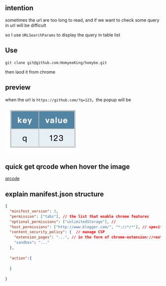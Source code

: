 ## intention

sometimes the url are too long to read, and if we want to check some query in url will be difficult

so I use `URLSearchParams` to display the query in table list

## Use

`git clone git@github.com:HomyeeKing/homybe.git`

then laod it from chrome

## preview

when the url is `https://github.com/?q=123`，the popup will be

 <img src="./preview.png">


## quick get qrcode when hover the image



[qrcode](https://github.com/HomyeeKing/homybe/assets/49113249/f6c38cfd-51e4-4093-ae61-25085ff919c6)



## explain manifest.json structure

```json
{
  "minifest_version": 3,
  "permission": ["tabs"], // the list that enable chrome features
  "optional_permissions": ["unlimitedStorage"], //
  "host_permissions": ["http://www.blogger.com/", "*://*/*"], // specify which domain can run the extension
  "content_security_policy": {  // manage CSP
    "extension_pages": "...", // in the form of chrome-extension://<extension-id>/foo.html
    "sandbox": "..."
  },

  "action":{
      
  }

}
```
